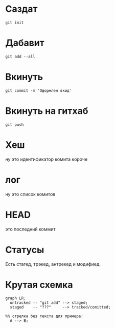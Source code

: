 # Саздат

`git init`

# Дабавит

`git add --all`

# Вкинуть

`git commit -m 'Оформлен вкид'`

# Вкинуть на гитхаб

`git push`

# Хеш

ну это идентификатор комита короче

# лог

ну это список комитов

# HEAD 

это последний коммит

# Статусы

Есть стагед, трэкед, антрекед и модифиед.

# Крутая схемка

```mermaid
graph LR;
  untracked -- "git add" --> staged;
  staged    -- "???"     --> tracked/comitted;

%% стрелка без текста для примера: 
  A --> B;
``` 


